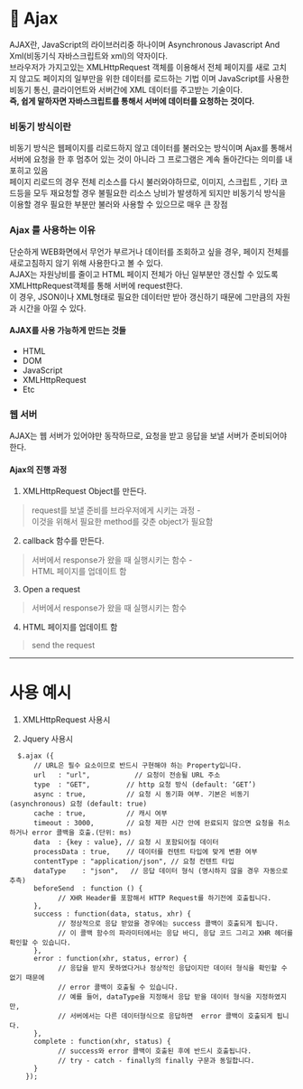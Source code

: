 # 🚛 Ajax
AJAX란, JavaScript의 라이브러리중 하나이며 Asynchronous Javascript And Xml(비동기식 자바스크립트와 xml)의 약자이다. <br />
브라우저가 가지고있는 XMLHttpRequest 객체를 이용해서 전체 페이지를 새로 고치지 않고도 페이지의 일부만을 위한 데이터를 로드하는 기법 이며 JavaScript를 사용한 비동기 통신, 클라이언트와 서버간에 XML 데이터를 주고받는 기술이다.
<br />
<strong> 즉, 쉽게 말하자면 자바스크립트를 통해서 서버에 데이터를 요청하는 것이다. </strong>

### 비동기 방식이란
비동기 방식은 웹페이지를 리로드하지 않고 데이터를 불러오는 방식이며 Ajax를 통해서 서버에 요청을 한 후 멈추어 있는 것이 아니라 그 프로그램은 계속 돌아간다는 의미를 내포히고 있음
<br />
페이지 리로드의 경우 전체 리소스를 다시 불러와야하므로, 이미지, 스크립트 , 기타 코드등을 모두 재요청할 경우 불필요한 리소스 낭비가 발생하게 되지만 비동기식 방식을 이용할 경우 필요한 부분만 불러와 사용할 수 있으므로 매우 큰 장점

### Ajax 를 사용하는 이유
단순하게 WEB화면에서 무언가 부르거나 데이터를 조회하고 싶을 경우, 페이지 전체를 새로고침하지 않기 위해 사용한다고 볼 수 있다.
<br />
AJAX는 자원낭비를 줄이고 HTML 페이지 전체가 아닌 일부분만 갱신할 수 있도록 XMLHttpRequest객체를 통해 서버에 request한다.<br />
이 경우, JSON이나 XML형태로 필요한 데이터만 받아 갱신하기 때문에 그만큼의 자원과 시간을 아낄 수 있다.

#### AJAX를 사용 가능하게 만드는 것들
* HTML
* DOM
* JavaScript
* XMLHttpRequest
* Etc

### 웹 서버 
AJAX는 웹 서버가 있어야만 동작하므로, 요청을 받고 응답을 보낼 서버가 준비되어야 한다.

#### Ajax의 진행 과정

1. XMLHttpRequest Object를 만든다.
> request를 보낼 준비를 브라우저에게 시키는 과정  - <br />
이것을 위해서 필요한 method를 갖춘 object가 필요함

2. callback 함수를 만든다.
> 서버에서 response가 왔을 때 실행시키는 함수 - <br />
HTML 페이지를 업데이트 함

3. Open a request
> 서버에서 response가 왔을 때 실행시키는 함수

4. HTML 페이지를 업데이트 함
> send the request

---------
# 사용 예시

1. XMLHttpRequest 사용시


2. Jquery 사용시
```
  $.ajax ({
      // URL은 필수 요소이므로 반드시 구현해야 하는 Property입니다.
      url	: "url",           // 요청이 전송될 URL 주소
      type	: "GET",         // http 요청 방식 (default: ‘GET’)
      async : true,          // 요청 시 동기화 여부. 기본은 비동기(asynchronous) 요청 (default: true)
      cache : true,          // 캐시 여부
      timeout : 3000,        // 요청 제한 시간 안에 완료되지 않으면 요청을 취소하거나 error 콜백을 호출.(단위: ms)
      data  : {key : value}, // 요청 시 포함되어질 데이터
      processData : true,    // 데이터를 컨텐트 타입에 맞게 변환 여부
      contentType : "application/json", // 요청 컨텐트 타입 
      dataType    : "json",   // 응답 데이터 형식 (명시하지 않을 경우 자동으로 추측)
      beforeSend  : function () {
            // XHR Header를 포함해서 HTTP Request를 하기전에 호출됩니다.
      },
      success : function(data, status, xhr) {
            // 정상적으로 응답 받았을 경우에는 success 콜백이 호출되게 됩니다.
            // 이 콜백 함수의 파라미터에서는 응답 바디, 응답 코드 그리고 XHR 헤더를 확인할 수 있습니다.
      },
      error	: function(xhr, status, error) {
            // 응답을 받지 못하였다거나 정상적인 응답이지만 데이터 형식을 확인할 수 없기 때문에 
            // error 콜백이 호출될 수 있습니다.
            // 예를 들어, dataType을 지정해서 응답 받을 데이터 형식을 지정하였지만,
            // 서버에서는 다른 데이터형식으로 응답하면  error 콜백이 호출되게 됩니다.
      },
      complete : function(xhr, status) {
            // success와 error 콜백이 호출된 후에 반드시 호출됩니다.
            // try - catch - finally의 finally 구문과 동일합니다.
      }
    });

```
